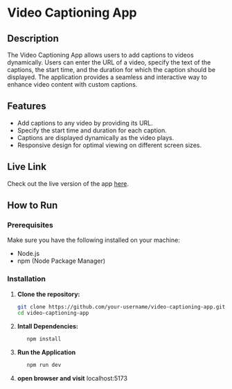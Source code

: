 # Video Captioning App

## Description

The Video Captioning App allows users to add captions to videos dynamically. Users can enter the URL of a video, specify the text of the captions, the start time, and the duration for which the caption should be displayed. The application provides a seamless and interactive way to enhance video content with custom captions.

## Features

- Add captions to any video by providing its URL.
- Specify the start time and duration for each caption.
- Captions are displayed dynamically as the video plays.
- Responsive design for optimal viewing on different screen sizes.

## Live Link

Check out the live version of the app [here](https://video-captions-dun.vercel.app/).

## How to Run

### Prerequisites

Make sure you have the following installed on your machine:

- Node.js
- npm (Node Package Manager)

### Installation

1. **Clone the repository:**
   ```bash
   git clone https://github.com/your-username/video-captioning-app.git
   cd video-captioning-app
2. **Intall Dependencies:**
   ```bash
      npm install
3. **Run the Application**
   ```bash
      npm run dev
3. **open browser and visit**
      localhost:5173
